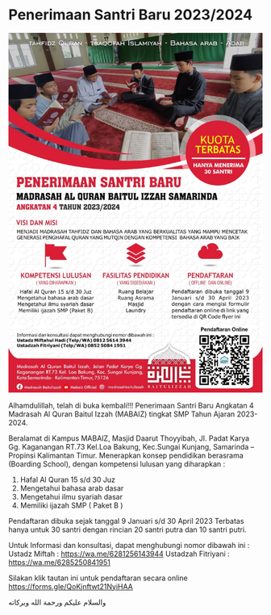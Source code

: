 # Penerimaan Santri Baru 2023/2024

![](../gambar/penerimaan-santri-baru-tahun-2023-2024.jpeg)

Alhamdulillah, telah di buka kembali!!!
Penerimaan Santri Baru Angkatan 4 Madrasah Al Quran Baitul Izzah (MABAIZ) tingkat SMP Tahun Ajaran 2023-2024.

Beralamat di Kampus MABAIZ, Masjid Daarut Thoyyibah, Jl. Padat Karya Gg. Kaganangan RT.73 Kel.Loa Bakung, Kec.Sungai Kunjang, Samarinda – Propinsi Kalimantan Timur. Menerapkan konsep pendidikan berasrama (Boarding School), dengan kompetensi lulusan yang diharapkan :

1. Hafal Al Quran 15 s/d 30 Juz
2. Mengetahui bahasa arab dasar
3. Mengetahui ilmu syariah dasar
4. Memiliki ijazah SMP ( Paket B )

Pendaftaran dibuka sejak tanggal 9 Januari s/d 30 April 2023
Terbatas hanya untuk 30 santri dengan rincian 20 santri putra dan 10 santri putri.

Untuk Informasi dan konsultasi, dapat menghubungi nomor dibawah ini :
Ustadz Miftah : https://wa.me/6281256143944
Ustadzah Fitriyani : https://wa.me/6285250841951

Silakan klik tautan ini untuk pendaftaran secara online
https://forms.gle/QoKjnftwt21NyiHAA

والسلام عليكم ورحمة الله وبركاته
